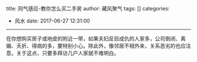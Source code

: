 title: 同气感应-教你怎么买二手房
author: 藏风聚气
tags: []
categories:
  - 风水
date: 2017-06-27 12:31:00
---
在你想购买房子或地皮的附近一带，如果夫妇反目成仇的人家多，公司倒闭、离婚、夭折、得病的多，要特别小心。除此外，像邻居不相外来，关系恶劣的也应注意。关于这点，只要多拜访几户人家就不难明白。